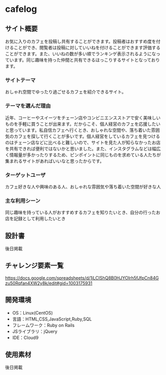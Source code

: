 # cafelog

## サイト概要
お気に入りのカフェを投稿し共有することができます。投稿者はおすすめ度を付けることができ、閲覧者は投稿に対していいねを付けることができます評価することができます。また、いいねの数が多い順でランキンゲ表示されるようになっています。同じ趣味を持った仲間と共有できるほっこりするサイトとなっております。

### サイトテーマ
おしゃれ空間でゆったり過ごせるカフェを紹介できるサイト。

### テーマを選んだ理由
近年、コーヒーやスイーツをチェーン店やコンビニエンスストアで安く美味しいものを手軽に買うことが出来ます。だからこそ、個人経営のカフェを応援したいと思っています。私自信カフェへ行くとき、おしゃれな空間や、落ち着いた雰囲気のカフェを探して行くことが多いです。個人経営をしているカフェを見つけるのはチェーン店などに比べると難しいので、サイトを見た人が知らなかったお店を共有できれば便利ではないかと思いました。また、インスタグラムなどは幅広く情報量が多かったりするため、ピンポイントに同じものを求めている人たちが集まれるサイトがあればいいなと思ったからです。

### ターゲットユーザ
カフェ好きな人や興味のある人、おしゃれな雰囲気や落ち着いた空間が好きな人

### 主な利用シーン
同じ趣味を持っている人がおすすめするカフェを知りたいとき、自分の行ったお店を記録として利用したいとき

## 設計書
後日掲載

## チャレンジ要素一覧
https://docs.google.com/spreadsheets/d/1iLCIShQ8B0HJYOIrh5fJfpCn84Gzu50Rqfan4XW2y8k/edit#gid=1003175931

## 開発環境
- OS：Linux(CentOS)
- 言語：HTML,CSS,JavaScript,Ruby,SQL
- フレームワーク：Ruby on Rails
- JSライブラリ：jQuery
- IDE：Cloud9

## 使用素材
後日掲載
